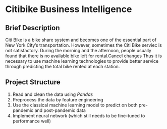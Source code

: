 # Citibike Business Intelligence

## Brief Description

Citi Bike is a bike share system and becomes one of the essential part of New York City’s transportation. However, sometimes the Citi Bike serviec is not satisfactory. During the morning and the afternoon, people usually found that there is no available bike left for rental.Cancel changes Thus it is necessary to use machine learning technologies to provide better service through predicting the total bike rented at each station.

## Project Structure

1. Read and clean the data using *Pandas*
2. Preprocess the data by feature engineering
3. Use the classical machine learning model to predict on both pre-pandemic and post-pandemic data
4. Implement neural network (which still needs to be fine-tuned to performance well)
